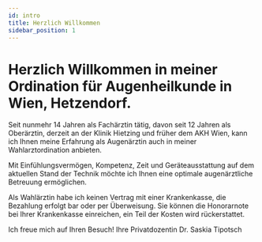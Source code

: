 ```yaml
---
id: intro
title: Herzlich Willkommen 
sidebar_position: 1
---
```


# Herzlich Willkommen in meiner **Ordination für Augenheilkunde** in Wien, Hetzendorf.

Seit nunmehr 14 Jahren als Fachärztin tätig, davon seit 12 Jahren als Oberärztin, derzeit an der Klinik Hietzing und früher dem AKH Wien, kann ich Ihnen meine Erfahrung als Augenärztin auch in meiner Wahlarztordination anbieten.

Mit Einfühlungsvermögen, Kompetenz, Zeit und Geräteausstattung auf dem aktuellen Stand der Technik möchte ich Ihnen eine optimale augenärztliche Betreuung ermöglichen. 

Als Wahlärztin habe ich keinen Vertrag mit einer Krankenkasse, die Bezahlung erfolgt bar oder per Überweisung. Sie können die Honorarnote bei Ihrer Krankenkasse einreichen, ein Teil der Kosten wird rückerstattet.

Ich freue mich auf Ihren Besuch!
Ihre Privatdozentin Dr. Saskia Tipotsch

